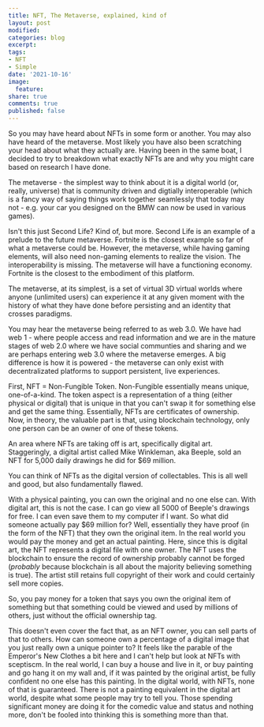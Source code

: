 ```yaml
---
title: NFT, The Metaverse, explained, kind of
layout: post
modified: 
categories: blog
excerpt: 
tags:
- NFT
- Simple
date: '2021-10-16'
image:
  feature: 
share: true
comments: true
published: false
---
```


So you may have heard about NFTs in some form or another. You may also have heard of the metaverse. Most likely you have also been scratching your head about what they actually are. Having been in the same boat, I decided to try to breakdown what exactly NFTs are and why you might care based on research I have done.

The metaverse - the simplest way to think about it is a digital world (or, really, universe) that is community driven and digtially interoperable (which is a fancy way of saying things work together seamlessly that today may not - e.g. your car you designed on the BMW can now be used in various games). 

Isn't this just Second Life? Kind of, but more. Second Life is an example of a prelude to the future metaverse. Fortnite is the closest example so far of what a metaverse could be. However, the metaverse, while having gaming elements, will also need non-gaming elements to realize the vision. The interoperability is missing. The metaverse will have a functioning economy. Fortnite is the closest to the embodiment of this platform.

The metaverse, at its simplest, is a set of virtual 3D virtual worlds where anyone (unlimited users) can experience it at any given moment with the history of what they have done before persisting and an identity that crosses paradigms.

You may hear the metaverse being referred to as web 3.0. We have had web 1 - where people access and read information and we are in the mature stages of web 2.0 where we have social communties and sharing and we are perhaps entering web 3.0 where the metaverse emerges. A big difference is how it is powered - the metaverse can only exist with decentralizated platforms to support persistent, live experiences.

First, NFT = Non-Fungible Token. Non-Fungible essentially means unique, one-of-a-kind. The token aspect is a representation of a thing (either physical or digital) that is unique in that you can't swap it for something else and get the same thing. Essentially, NFTs are certificates of ownership. Now, in theory, the valuable part is that, using blockchain technology, only one person can be an owner of one of these tokens.

An area where NFTs are taking off is art, specifically digital art. Staggeringly, a digital artist called Mike Winkleman, aka Beeple, sold an NFT for 5,000 daily drawings he did for $69 million.

You can think of NFTs as the digital version of collectables. This is all well and good, but also fundamentally flawed. 

With a physical painting, you can own the original and no one else can. With digital art, this is not the case.  I can go view all 5000 of Beeple's drawings for free. I can even save them to my computer if I want. So what did someone actually pay $69 million for? Well, essentially they have proof (in the form of the NFT) that they own the original item. In the real world you would pay the money and get an actual painting. Here, since this is digital art, the NFT represents a digital file with one owner. The NFT uses the blockchain to ensure the record of ownership probably cannot be forged (*probably* because blockchain is all about the majority believing something is true). The artist still retains full copyright of their work and could certainly sell more copies.

So, you pay money for a token that says you own the original item of something but that something could be viewed and used by millions of others, just without the official ownership tag. 

This doesn't even cover the fact that, as an NFT owner, you can sell parts of that to others. How can someone own a percentage of a digital image that you just really own a unique pointer to? It feels like the parable of the Emperor's New Clothes a bit here and I can't help but look at NFTs with sceptiscm. In the real world, I can buy a house and live in it, or buy painting and go hang it on my wall and, if it was painted by the original artist, be fully confident no one else has this painting. In the digital world, with NFTs, none of that is guaranteed. There is not a painting equivalent in the digital art world, despite what some people may try to tell you. Those spending significant money are doing it for the comedic value and status and nothing more, don't be fooled into thinking this is something more than that.



